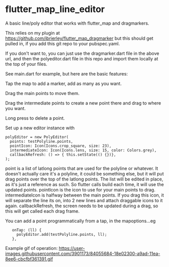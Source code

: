 # flutter_map_line_editor

A basic line/poly editor that works with flutter_map and dragmarkers.

This relies on my plugin at https://github.com/ibrierley/flutter_map_dragmarker but this should get pulled in, if you add this git repo to your pubspec.yaml.

If you don't want to, you can just use the dragmarker.dart file in the above url, and then the polyeditor.dart file in this repo and import them locally at the top of your files.

See main.dart for example, but here are the basic features:

Tap the map to add a marker, add as many as you want.

Drag the main points to move them.

Drag the intermediate points to create a new point there and drag to where you want.

Long press to delete a point.

Set up a new editor instance with

    polyEditor = new PolyEditor(
      points: testPolyline.points,
      pointIcon: Icon(Icons.crop_square, size: 23),
      intermediateIcon: Icon(Icons.lens, size: 15, color: Colors.grey),
      callbackRefresh: () => { this.setState(() {})},
    );
 
point is a list of latlong points that are used for the polyline or whatever. It doesn't actually care it's a polyline, it could be something else, but it will put drag points over the top of the latlong points. The list will be edited in place, as it's just a reference as such. So flutter calls build each time, it will use the updated points. 
pointIcon is the icon to use for your main points to drag.
intermediateIcon is halfway between the main points. If you drag this icon, it will separate the line its on, into 2 new lines and attach draggable icons to it again.
callbackRefresh, the screen needs to be updated during a drag, so this will get called each drag frame.
    
You can add a point programmatically from a tap, in the mapoptions...eg
```
   onTap: (ll) {
     polyEditor.add(testPolyline.points, ll);
   },
 ```     
Example gif of operation:
https://user-images.githubusercontent.com/3901173/84055684-18e02300-a9ad-11ea-8ee6-cbcfbf361391.gif

